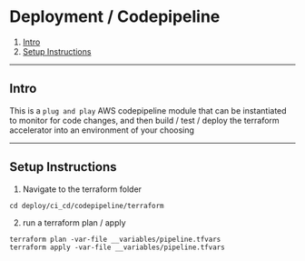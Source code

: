 # Deployment / Codepipeline

1. [Intro](#intro)
2. [Setup Instructions](#setupinstructions)

---

## Intro

This is a `plug and play` AWS codepipeline module that can be instantiated to monitor for code changes, and then build / test / deploy the terraform accelerator into an environment of your choosing 

---

## Setup Instructions

1. Navigate to the terraform folder

```
cd deploy/ci_cd/codepipeline/terraform
```

2. run a terraform plan / apply

```
terraform plan -var-file __variables/pipeline.tfvars
terraform apply -var-file __variables/pipeline.tfvars
```